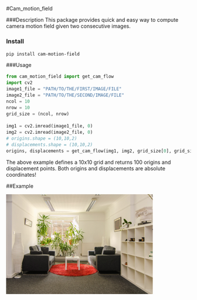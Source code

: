 #Cam_motion_field

###Description
This package provides quick and easy way to compute camera motion field given
two consecutive images.

### Install
```
pip install cam-motion-field
```

###Usage
```python
from cam_motion_field import get_cam_flow
import cv2
image1_file = "PATH/TO/THE/FIRST/IMAGE/FILE"
image2_file = "PATH/TO/THE/SECOND/IMAGE/FILE"
ncol = 10
nrow = 10
grid_size = (ncol, nrow)

img1 = cv2.imread(image1_file, 0)
img2 = cv2.imread(image2_file, 0)
# origins.shape = (10,10,2)
# displacements.shape = (10,10,2)
origins, displacements = get_cam_flow(img1, img2, grid_size[0], grid_size[1])
```
The above example defines a 10x10 grid and returns 100 origins and
displacement points. Both origins and displacements are absolute coordinates!

##Example


<img src="https://github.com/stamas02/cam_motion_field/blob/master/data/image_anim.gif" width="400"/>
